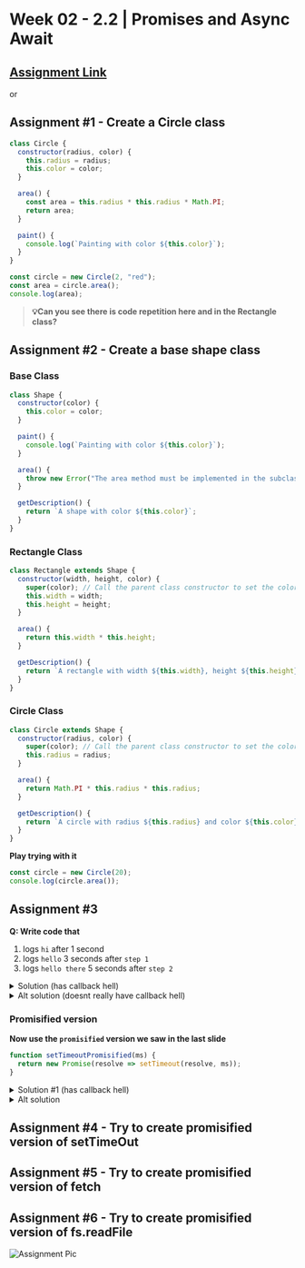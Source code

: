 # **Week 02 - 2.2 | Promises and Async Await**

## [Assignment Link](https://projects.100xdevs.com/tracks/promises-async-await/Promises-and-async--await-10)

or

## Assignment #1 - Create a Circle class

```js
class Circle {
  constructor(radius, color) {
    this.radius = radius;
    this.color = color;
  }

  area() {
    const area = this.radius * this.radius * Math.PI;
    return area;
  }

  paint() {
    console.log(`Painting with color ${this.color}`);
  }
}

const circle = new Circle(2, "red");
const area = circle.area();
console.log(area);
```

> **💡Can you see there is code repetition here and in the Rectangle class?**

## Assignment #2 - Create a base shape class

### **Base Class**

```js
class Shape {
  constructor(color) {
    this.color = color;
  }

  paint() {
    console.log(`Painting with color ${this.color}`);
  }

  area() {
    throw new Error("The area method must be implemented in the subclass");
  }

  getDescription() {
    return `A shape with color ${this.color}`;
  }
}
```

### **Rectangle Class**

```js
class Rectangle extends Shape {
  constructor(width, height, color) {
    super(color); // Call the parent class constructor to set the color
    this.width = width;
    this.height = height;
  }

  area() {
    return this.width * this.height;
  }

  getDescription() {
    return `A rectangle with width ${this.width}, height ${this.height}, and color ${this.color}`;
  }
}
```

### **Circle Class**

```js
class Circle extends Shape {
  constructor(radius, color) {
    super(color); // Call the parent class constructor to set the color
    this.radius = radius;
  }

  area() {
    return Math.PI * this.radius * this.radius;
  }

  getDescription() {
    return `A circle with radius ${this.radius} and color ${this.color}`;
  }
}
```

**Play trying with it**

```js
const circle = new Circle(20);
console.log(circle.area());
```

## Assignment #3

**Q: Write code that**

1. logs `hi` after 1 second
2. logs `hello` 3 seconds after `step 1`
3. logs `hello there` 5 seconds after `step 2`

<details>
<summary>Solution (has callback hell)</summary>

```js
setTimeout(function () {
  console.log("hi");
  setTimeout(function () {
    console.log("hello");

    setTimeout(function () {
      console.log("hello there");
    }, 5000);
  }, 3000);
}, 1000);
```
</details>

<details>
<summary>Alt solution (doesnt really have callback hell)</summary>

```js
function step3Done() {
  console.log("hello there");
}

function step2Done() {
  console.log("hello");
  setTimeout(step3Done, 5000);
}

function step1Done() {
  console.log("hi");
  setTimeout(step2Done, 3000);
}

setTimeout(step1Done, 1000);
```
</details>

### **Promisified version**
**Now use the `promisified` version we saw in the last slide**
```js
function setTimeoutPromisified(ms) {
  return new Promise(resolve => setTimeout(resolve, ms));
}
```

<details>
<summary>Solution #1 (has callback hell)</summary>

```js
function setTimeoutPromisified(ms) {
  return new Promise((resolve) => setTimeout(resolve, ms));
}

setTimeoutPromisified(1000).then(function () {
  console.log("hi");
  setTimeoutPromisified(3000).then(function () {
    console.log("hello");
    setTimeoutPromisified(5000).then(function () {
      console.log("hello there");
    });
  });
});
```
</details>

<details>
<summary>Alt solution</summary>

```js
setTimeoutPromisified(1000)
  .then(function () {
    console.log("hi");
    return setTimeoutPromisified(3000);
  })
  .then(function () {
    console.log("hello");
    return setTimeoutPromisified(5000);
  })
  .then(function () {
    console.log("hello there");
  });
```
</details>

## Assignment #4 - Try to create promisified version of setTimeOut
## Assignment #5 - Try to create promisified version of fetch
## Assignment #6 - Try to create promisified version of fs.readFile

![Assignment Pic](https://www.notion.so/image/https%3A%2F%2Fprod-files-secure.s3.us-west-2.amazonaws.com%2F085e8ad8-528e-47d7-8922-a23dc4016453%2Ff9bd336e-6925-42df-88cc-d9e21b14a6b1%2FScreenshot_2024-08-11_at_6.25.44_PM.png?table=block&id=2e351175-5069-4ede-ba29-65a7eedd9aff&cache=v2)
